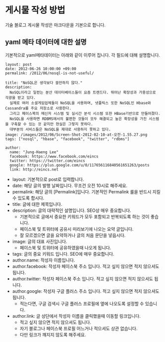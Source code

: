 # 게시물 작성 방법
기술 블로그 게시물 작성은 마크다운을 기본으로 합니다.

## yaml 메타 데이터에 대한 설명

기본적으로 yaml메타데이터는 아래와 같이 이루어 집니다. 각 필드에 대해 설명합니다.

    layout: post
    date: 2012-06-26 10:00:00 +09:00
    permalink: /2012/06/nosql-is-not-useful/

    title: "NoSQL은 생각보다 쓸만하지 않다."
    description:
      NoSQL이라고 일컫는 분산 데이터베이스들이 요즘 트렌드다. 뛰어난 확장성과 가용성으로 각광을 받고 있다.
      실제로 여러 소셜게임업체들이 NoSQL을 사용하며, 넷플릭스 또한 NoSQL인 Hbase와 Cassandra를 주요 저장소로 사용한다.
      그리고 페이스북의 메신저 시스템 및 실시간 분석 시스템 또한 HBase기반으로 만들어졌다.
      NoSQL을 사용하면 RDBMS에서의 불편한 것들이 모두 해결되고 높은 확장성을 가진 시스템을 구축할 수 있는 것 같지만 현실은 그렇지 못하다.
      대부분의 서비스들은 NoSQL을 제대로 사용하지 못하고 있다.
    image: /images/2012/06/Screen-Shot-2012-02-10-at-오전-1.55.27.png
    tags: ["nosql", "hbase", "facebook", "twitter", "rdbms"]

    author:
      name: "Jung-Haeng Lee"
      facebook: https://www.facebook.com/eincs
      twitter: https://twitter.com/eincs
      google: https://plus.google.com/u/0/117656116840561651263/posts
      link: http://eincs.net

- layout: 기본적으로 post로 입력합니다.
- date: 해당 글의 발행 날짜입니다. 무조건 오전 10시로 해주세요.
- permalink: 해당 글의 [Permalink]입니다. 기본적인 Permalink 룰을 반드시 지킬 수 있도록 합시다.
- title: 글에 대한 제목입니다.
- description: 글의 대략적인 설명입니다. SEO상 매우 중요합니다.
  - 기본적으로 글에서 중요한 키워드가 모두 포함되고 반복되도록 하는 것이 좋습니다.
  - 페이스북 및 트위터에 공유시 미리보기에 나오는 요약 글입니다.
  - 잘 모르겠으면 글을 요약하거나 글의 처음 문단을 넣읍시다.
- image: 글의 대표 사진입니다.
  - 페이스북 및 트위터에 공유하였을때 나오게 됩니다.
- tags: 글의 중요 키워드 입니다. SEO에 매우 중요합니다.
- author.name: 작성자 이름입니다.
- author.facebook: 작성자 페이스북 주소 입니다. 적고 싶지 않으면 적지 않으셔도 됩니다.
- author.twitter: 작성자 페이스북 주소 입니다. 적고 싶지 않으면 적지 않으셔도 됩니다.
- author.google: 작성자 구글 플러스 주소 입니다. 적고 싶지 않으면 적지 않으셔도 됩니다.
  - 적는다면, 구글 검색시 구글 플러스 프로필에 옆에 나오도록 설정할 수 있습니다.
- author.link: 글 상단에서 작성자 이름을 클릭했을때 이동할 링크입니다.
  - 적고 싶지 않으면 적지 않으셔도 됩니다.
  - 자기 블로그나 페이스북 프로필 어느거나 적으셔도 상관 없습니다.
  - 다만 링크가 꺠지지 않도록 해주세요.